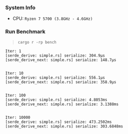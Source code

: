### System Info

- CPU: `Ryzen 7 5700 (3.8GHz - 4.6GHz)`

### Run Benchmark

> `cargo r -rp bench`


```
Iter: 1
[serde_derive: simple.rs] serialize: 304.9µs
[serde_derive_next: simple.rs] serialize: 148.7µs


Iter: 10
[serde_derive: simple.rs] serialize: 556.1µs
[serde_derive_next: simple.rs] serialize: 358.9µs


Iter: 100
[serde_derive: simple.rs] serialize: 4.8053ms
[serde_derive_next: simple.rs] serialize: 3.1388ms


Iter: 10000
[serde_derive: simple.rs] serialize: 473.2502ms
[serde_derive_next: simple.rs] serialize: 303.6848ms
```